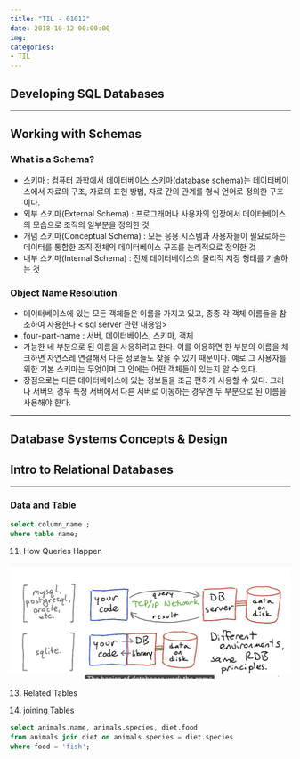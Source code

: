 ```yaml
---
title: "TIL - 01012"
date: 2018-10-12 00:00:00
img:
categories:
- TIL
---
```


## Developing SQL Databases

----

## Working with Schemas
### What is a Schema?
- 스키마 : 컴퓨터 과학에서 데이터베이스 스키마(database schema)는 데이터베이스에서 자료의 구조, 자료의 표현 방법, 자료 간의 관계를 형식 언어로 정의한 구조이다.
- 외부 스키마(External Schema) : 프로그래머나 사용자의 입장에서 데이터베이스의 모습으로 조직의 일부분을 정의한 것
- 개념 스키마(Conceptual Schema) : 모든 응용 시스템과 사용자들이 필요로하는 데이터를 통합한 조직 전체의 데이터베이스 구조를 논리적으로 정의한 것
- 내부 스키마(Internal Schema) : 전체 데이터베이스의 물리적 저장 형태를 기술하는 것

### Object Name Resolution
- 데이터베이스에 있는 모든 객체들은 이름을 가지고 있고, 종종 각 객체 이름들을 참조하여 사용한다
< sql server 관련 내용임>
- four-part-name : 서버, 데이터베이스, 스키마, 객체
- 가능한 네 부분으로 된 이름을 사용하려고 한다. 이를 이용하면 한 부분의 이름을 체크하면 자연스레 연결해서 다른 정보들도 찾을 수 있기 때문이다. 예로 그 사용자를 위한 기본 스키마는 무엇이며 그 안에는 어떤 객체들이 있는지 알 수 있다.
- 장점으로는 다른 데이터베이스에 있는 정보들을 조금 편하게 사용할 수 있다. 그러나 서버의 경우 특정 서버에서 다른 서버로 이동하는 경우엔 두 부분으로 된 이름을 사용해야 한다.

---
## Database Systems Concepts & Design
## Intro to Relational Databases

----

### Data and Table
```sql
select column_name ;
where table name;
```  

11. How Queries Happen
<img src="./Picture/lesson1_1.png">

13. Related Tables

16. joining Tables

```sql
select animals.name, animals.species, diet.food
from animals join diet on animals.species = diet.species
where food = 'fish';
```
